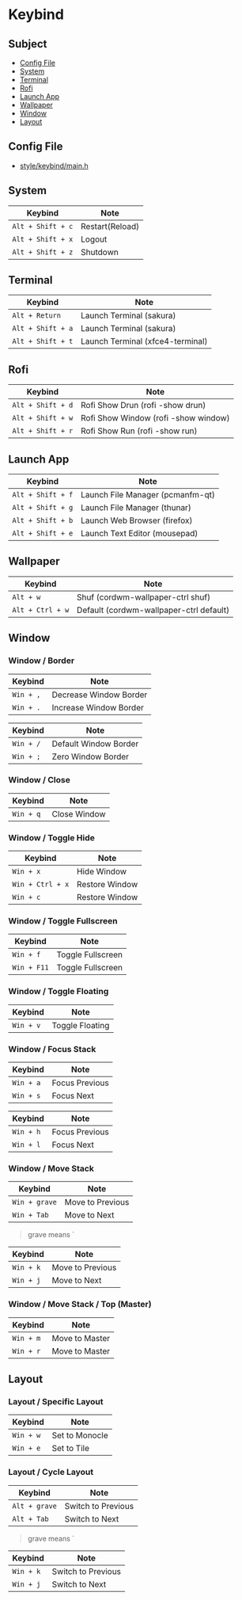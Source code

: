

# Keybind

## Subject

* [Config File](#config-file)
* [System](#system)
* [Terminal](#terminal)
* [Rofi](#rofi)
* [Launch App](#launch-app)
* [Wallpaper](#wallpaper)
* [Window](#window)
* [Layout](#layout)


## Config File

* [style/keybind/main.h](https://github.com/samwhelp/cordwm/blob/main/asset/src/cordwm/style/keybind/main.h)


## System

| Keybind           | Note            |
| ----------------- | --------------- |
| `Alt + Shift + c` | Restart(Reload) |
| `Alt + Shift + x` | Logout          |
| `Alt + Shift + z` | Shutdown        |


## Terminal

| Keybind           | Note                              |
| ----------------- | --------------------------------- |
| `Alt + Return`    | Launch Terminal (sakura)          |
| `Alt + Shift + a` | Launch Terminal (sakura)          |
| `Alt + Shift + t` | Launch Terminal (xfce4-terminal)  |


## Rofi

| Keybind           | Note                                  |
| ----------------- | ------------------------------------- |
| `Alt + Shift + d` | Rofi Show Drun    (rofi -show drun)   |
| `Alt + Shift + w` | Rofi Show Window  (rofi -show window) |
| `Alt + Shift + r` | Rofi Show Run     (rofi -show run)    |


## Launch App

| Keybind           | Note                              |
| ----------------- | ----------------------------------|
| `Alt + Shift + f` | Launch File Manager  (pcmanfm-qt) |
| `Alt + Shift + g` | Launch File Manager  (thunar)     |
| `Alt + Shift + b` | Launch Web Browser   (firefox)    |
| `Alt + Shift + e` | Launch Text Editor   (mousepad)   |


## Wallpaper

| Keybind           | Note                                     |
| ----------------- | ---------------------------------------- |
| `Alt + w`         | Shuf     (cordwm-wallpaper-ctrl shuf)    |
| `Alt + Ctrl + w`  | Default  (cordwm-wallpaper-ctrl default) |


## Window

### Window / Border

| Keybind           | Note                   |
| ----------------- | ---------------------- |
| `Win + ,`         | Decrease Window Border |
| `Win + .`         | Increase Window Border |

| Keybind           | Note                   |
| ----------------- | ---------------------- |
| `Win + /`         | Default Window Border  |
| `Win + ;`         | Zero Window Border     |


### Window / Close

| Keybind           | Note         |
| ----------------- | ------------ |
| `Win + q`         | Close Window |


### Window / Toggle Hide

| Keybind           | Note           |
| ----------------- | -------------- |
| `Win + x`         | Hide Window    |
| `Win + Ctrl + x`  | Restore Window |
| `Win + c`         | Restore Window |


### Window / Toggle Fullscreen

| Keybind           | Note              |
| ----------------- | ----------------- |
| `Win + f`         | Toggle Fullscreen |
| `Win + F11`       | Toggle Fullscreen |


### Window / Toggle Floating

| Keybind           | Note            |
| ----------------- | --------------- |
| `Win + v`         | Toggle Floating |


### Window / Focus Stack

| Keybind           | Note            |
| ----------------- | --------------- |
| `Win + a`         | Focus Previous  |
| `Win + s`         | Focus Next      |

| Keybind           | Note            |
| ----------------- | --------------- |
| `Win + h`         | Focus Previous  |
| `Win + l`         | Focus Next      |


### Window / Move Stack

| Keybind           | Note             |
| ----------------- | ---------------- |
| `Win + grave`     | Move to Previous |
| `Win + Tab`       | Move to Next     |

> grave means `

| Keybind           | Note             |
| ----------------- | ---------------- |
| `Win + k`         | Move to Previous |
| `Win + j`         | Move to Next     |


### Window / Move Stack / Top (Master)

| Keybind           | Note           |
| ----------------- | -------------- |
| `Win + m`         | Move to Master |
| `Win + r`         | Move to Master |


## Layout

### Layout / Specific Layout

| Keybind           | Note           |
| ----------------- | -------------- |
| `Win + w`         | Set to Monocle |
| `Win + e`         | Set to Tile    |


### Layout / Cycle Layout

| Keybind           | Note               |
| ----------------- | ------------------ |
| `Alt + grave`     | Switch to Previous |
| `Alt + Tab`       | Switch to Next     |

> grave means `

| Keybind           | Note               |
| ----------------- | ------------------ |
| `Win + k`         | Switch to Previous |
| `Win + j`         | Switch to Next     |
